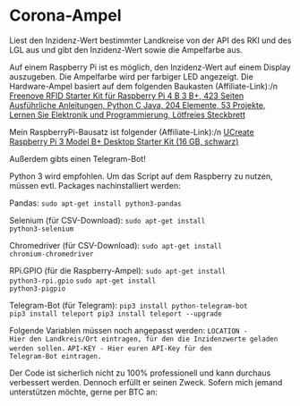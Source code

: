 # Corona-Ampel
Liest den Inzidenz-Wert bestimmter Landkreise von der API des RKI  und des LGL aus und gibt den Inzidenz-Wert sowie die Ampelfarbe aus.

Auf einem Raspberry Pi ist es möglich, den Inzidenz-Wert auf einem Display auszugeben. Die Ampelfarbe wird per farbiger LED angezeigt.
Die Hardware-Ampel basiert auf dem folgenden Baukasten (Affiliate-Link):/n
<a target="_blank" href="https://www.amazon.de/gp/product/B06VTH7L28/ref=as_li_tl?ie=UTF8&camp=1638&creative=6742&creativeASIN=B06VTH7L28&linkCode=as2&tag=marcusf-21&linkId=b6bdb33a04379f8a279d8580a5e8a041">Freenove RFID Starter Kit für Raspberry Pi 4 B 3 B+, 423 Seiten Ausführliche Anleitungen, Python C Java, 204 Elemente, 53 Projekte, Lernen Sie Elektronik und Programmierung, Lötfreies Steckbrett</a><img src="//ir-de.amazon-adsystem.com/e/ir?t=marcusf-21&l=am2&o=3&a=B06VTH7L28" width="1" height="1" border="0" alt="" style="border:none !important; margin:0px !important;" />

Mein RaspberryPi-Bausatz ist folgender (Affiliate-Link):/n
<a target="_blank" href="https://www.amazon.de/gp/product/B07BNPZVR7/ref=as_li_tl?ie=UTF8&camp=1638&creative=6742&creativeASIN=B07BNPZVR7&linkCode=as2&tag=marcusf-21&linkId=f7278a2fcda2aab4902c19990cacc065">UCreate Raspberry Pi 3 Model B+ Desktop Starter Kit (16 GB, schwarz)</a><img src="//ir-de.amazon-adsystem.com/e/ir?t=marcusf-21&l=am2&o=3&a=B07BNPZVR7" width="1" height="1" border="0" alt="" style="border:none !important; margin:0px !important;" />

Außerdem gibts einen Telegram-Bot!

Python 3 wird empfohlen.
Um das Script auf dem Raspberry zu nutzen, müssen evtl. Packages nachinstalliert werden:

Pandas: 
<code>sudo apt-get install python3-pandas</code>

Selenium (für CSV-Download):
<code>sudo apt-get install python3-selenium</code>

Chromedriver (für CSV-Download):
<code>sudo apt-get install chromium-chromedriver</code>

RPi.GPIO (für die Raspberry-Ampel):
<code>sudo apt-get install python3-rpi.gpio</code>
<code>sudo apt-get install python3-pigpio</code>

Telegram-Bot (für Telegram):
<code>pip3 install python-telegram-bot
  pip3 install teleport
  pip3 install teleport --upgrade</code>
  
  
Folgende Variablen müssen noch angepasst werden:
<code>LOCATION - Hier den Landkreis/Ort eintragen, für den die Inzidenzwerte geladen werden sollen.</code>
<code>API-KEY - Hier euren API-Key für den Telegram-Bot eintragen.</code>

Der Code ist sicherlich nicht zu 100% professionell und kann durchaus verbessert werden. Dennoch erfüllt er seinen Zweck.
Sofern mich jemand unterstützen möchte, gerne per BTC an: 
